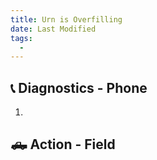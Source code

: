 ```yaml
---
title: Urn is Overfilling
date: Last Modified 
tags:
  -  
---
```

## 📞 Diagnostics - Phone

1.

## 🛻 Action - Field
